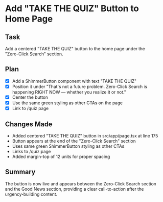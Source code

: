 # Add "TAKE THE QUIZ" Button to Home Page

## Task
Add a centered "TAKE THE QUIZ" button to the home page under the "Zero-Click Search" section.

## Plan
- [x] Add a ShimmerButton component with text "TAKE THE QUIZ"
- [x] Position it under "That's not a future problem. Zero-Click Search is happening RIGHT NOW — whether you realize it or not."
- [x] Center the button
- [x] Use the same green styling as other CTAs on the page
- [x] Link to /quiz page

## Changes Made
- Added centered "TAKE THE QUIZ" button in src/app/page.tsx at line 175
- Button appears at the end of the "Zero-Click Search" section
- Uses same green ShimmerButton styling as other CTAs
- Links to /quiz page
- Added margin-top of 12 units for proper spacing

## Summary
The button is now live and appears between the Zero-Click Search section and the Good News section, providing a clear call-to-action after the urgency-building content.
